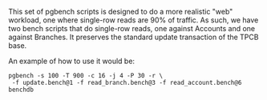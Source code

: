 This set of pgbench scripts is designed to do a more realistic "web" workload, one where single-row reads are 90% of traffic.  As such, we have two bench scripts that do single-row reads, one against Accounts and one against Branches.  It preserves the standard update transaction of the TPCB base.

An example of how to use it would be:

```
pgbench -s 100 -T 900 -c 16 -j 4 -P 30 -r \
 -f update.bench@1 -f read_branch.bench@3 -f read_account.bench@6 benchdb
```
